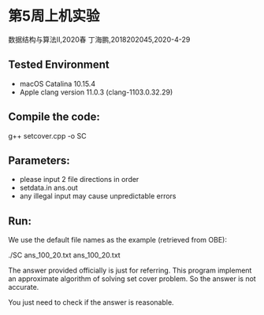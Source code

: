 # 第5周上机实验

数据结构与算法II,2020春
丁海鹏,2018202045,2020-4-29


## Tested Environment
- macOS Catalina 10.15.4
- Apple clang version 11.0.3 (clang-1103.0.32.29)


## Compile the code:
g++  setcover.cpp -o SC 


## Parameters:
- please input 2 file directions in order
- setdata.in ans.out
- any illegal input may cause unpredictable errors


## Run:
We use the default file names as the example (retrieved from OBE):

./SC ans_100_20.txt ans_100_20.txt

The answer provided officially is just for referring. This program implement an approximate algorithm of solving set cover problem. So the answer is not accurate.

You just need to check if the answer is reasonable.